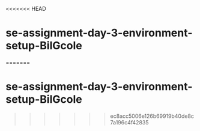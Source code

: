 <<<<<<< HEAD
# se-assignment-day-3-environment-setup-BilGcole
=======
# se-assignment-day-3-environment-setup-BilGcole
>>>>>>> ec8acc5006e126b69919b40de8c7a196c4f42835
